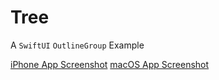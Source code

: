 # Tree

A `SwiftUI` `OutlineGroup` Example

[iPhone App Screenshot](https://github.com/crelies/Tree/tree/main/iPhone.png)
[macOS App Screenshot](https://github.com/crelies/Tree/tree/main/macOS.png)
